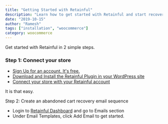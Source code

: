 ```yaml
---
title: "Getting Started with Retainful"
description: "Learn how to get started with Retainful and start recovering abandoned carts"
date: "2019-10-15"
author: "Ramesh"
tags: ["installation", "woocommerce"]
category: woocommerce
---
```


Get started with Retainful in 2 simple steps.

### Step 1: Connect your store

- [Sign Up for an account. It's free.](https://app.retainful.com) 
- [Download and Install the Retainful Plugin in your WordPress site](https://www.retainful.com/docs/woocommerce/install-retainful-plugin-for-woocommerce)
- [Connect your store with your Retainful account](https://www.retainful.com/docs/woocommerce/connecting-the-store-with-retainful-account)

It is that easy.

Step 2: Create an abandoned cart recovery email sequence

- Login to [Retainful Dashboard](https://app.retainful.com) and go to Emails section
- Under Email Templates, click Add Email to get started.



